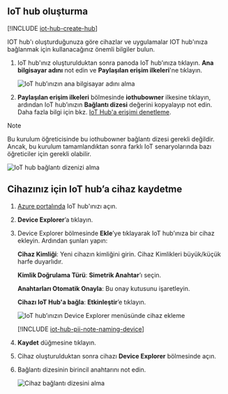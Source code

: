 ## <a name="create-an-iot-hub"></a>IoT hub oluşturma

[!INCLUDE [iot-hub-create-hub](iot-hub-create-hub.md)]

IOT hub'ı oluşturduğunuza göre cihazlar ve uygulamalar IOT hub'ınıza bağlanmak için kullanacağınız önemli bilgiler bulun. 

1. IoT hub'ınız oluşturulduktan sonra panoda IoT hub’ınıza tıklayın. **Ana bilgisayar adını** not edin ve **Paylaşılan erişim ilkeleri**'ne tıklayın.

   ![IoT hub’ınızın ana bilgisayar adını alma](../articles/iot-hub/media/iot-hub-create-hub-and-device/4_get-azure-iot-hub-hostname-portal.png)

1. **Paylaşılan erişim ilkeleri** bölmesinde **iothubowner** ilkesine tıklayın, ardından IoT hub’ınızın **Bağlantı dizesi** değerini kopyalayıp not edin. Daha fazla bilgi için bkz. [IoT Hub'a erişimi denetleme](../articles/iot-hub/iot-hub-devguide-security.md).

> [!NOTE] 
Bu kurulum öğreticisinde bu iothubowner bağlantı dizesi gerekli değildir. Ancak, bu kurulum tamamlandıktan sonra farklı IoT senaryolarında bazı öğreticiler için gerekli olabilir.

   ![IoT hub bağlantı dizenizi alma](../articles/iot-hub/media/iot-hub-create-hub-and-device/5_get-azure-iot-hub-connection-string-portal.png)

## <a name="register-a-device-in-the-iot-hub-for-your-device"></a>Cihazınız için IoT hub’a cihaz kaydetme

1. [Azure portalında](https://portal.azure.com/) IoT hub'ınızı açın.

2. **Device Explorer**’a tıklayın.
3. Device Explorer bölmesinde **Ekle**’ye tıklayarak IoT hub’ınıza bir cihaz ekleyin. Ardından şunları yapın:

   **Cihaz Kimliği**: Yeni cihazın kimliğini girin. Cihaz Kimlikleri büyük/küçük harfe duyarlıdır.

   **Kimlik Doğrulama Türü**: **Simetrik Anahtar**’ı seçin.

   **Anahtarları Otomatik Onayla**: Bu onay kutusunu işaretleyin.

   **Cihazı IoT Hub'a bağla**: **Etkinleştir**’e tıklayın.

   ![IoT hub’ınızın Device Explorer menüsünde cihaz ekleme](../articles/iot-hub/media/iot-hub-create-hub-and-device/6_add-device-in-azure-iot-hub-device-explorer-portal.png)

   [!INCLUDE [iot-hub-pii-note-naming-device](iot-hub-pii-note-naming-device.md)]

4. **Kaydet** düğmesine tıklayın.
5. Cihaz oluşturulduktan sonra cihazı **Device Explorer** bölmesinde açın.
6. Bağlantı dizesinin birincil anahtarını not edin.

   ![Cihaz bağlantı dizesini alma](../articles/iot-hub/media/iot-hub-create-hub-and-device/7_get-device-connection-string-in-device-explorer-portal.png)
